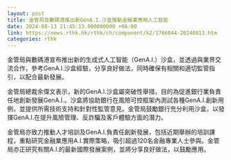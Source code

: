 ```yaml
---
layout: post
title: 金管局及數碼港推出新GenA.I.沙盒推動金融業應用人工智能
date: 2024-08-13 21:45:13.000000000 +08:00
link: https://news.rthk.hk/rthk/ch/component/k2/1766044-20240813.htm
categories: rthk
---
```


金管局與數碼港宣布推出新的生成式人工智能（GenA.I.）沙盒，並透過與業界交流合作，參考GenA.I.沙盒經驗，分享良好做法，同時確保有相關和適切監管指引，以配合最新發展。

金管局總裁余偉文表示，新的GenA.I.沙盒屬突破性舉措，目的為促進銀行業負責任地創新發展GenA.I.。沙盒將協助銀行在風險可控框架內測試各種GenA.I.創新用例，並提供所需技術支持和針對性監管意見。金管局鼓勵銀行充分利用沙盒，以發揮GenA.I.在提升風險管理、反詐騙及客戶體驗方面的潛力。

金管局亦致力推動人才培訓及GenA.I.負責任創新發展，包括近期舉辦的培訓課程，重點研究金融業應用A.I.實際策略，吸引超過120名金融專業人士參與。金管局亦正研究有關A.I.的最新國際發展案例，並將分享良好做法，以鼓勵應用。
